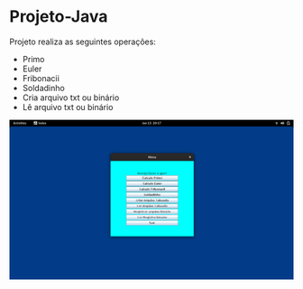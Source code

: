 # Projeto-Java
Projeto realiza as seguintes operações:
- Primo
- Euler
- Fribonacii
- Soldadinho
- Cria arquivo txt ou binário
- Lê arquivo txt ou binário
<img src="https://github.com/Xuxa09-code/Projeto-Java/blob/main/Screenshot%20from%202021-06-13%2020-17-28.png">

